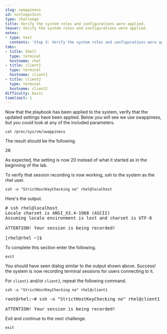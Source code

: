 ```yaml
---
slug: swappiness
id: nzslxqav3vzn
type: challenge
title: Verify the system roles and configurations were applied.
teaser: Verify the system roles and configurations were applied.
notes:
- type: text
  contents: 'Step 3: Verify the system roles and configurations were applied.'
tabs:
- title: Shell
  type: terminal
  hostname: rhel
- title: client1
  type: terminal
  hostname: client1
- title: client2
  type: terminal
  hostname: client2
difficulty: basic
timelimit: 1
---
```

Now that the playbook has been applied to the system, verify that the updated settings have been applied. Below you will see we use swappiness, but you could look at any of the included parameters.
```
cat /proc/sys/vm/swappiness
```
The result should be the following.
<pre>
20
</pre>
As expected, the setting is now 20 instead of what it started as in the beginning of the lab.

To verify that session recording is now working, ssh to the system as the rhel user.
```
ssh -o "StrictHostKeyChecking no" rhel@localhost
```
Here's the output.
<pre>
# ssh rhel@localhost
Locale charset is ANSI_X3.4-1968 (ASCII)
Assuming locale environment is lost and charset is UTF-8

ATTENTION! Your session is being recorded!

[rhel@rhel ~]$
</pre>
To complete this section enter the following.
```
exit
```
You should have seen dialog similar to the output shown above. Success! the system is now recording terminal sessions for users connecting to it.

For `client1` and/or `client2`, repeat the following command.
```
ssh -o "StrictHostKeyChecking no" rhel@client1
```
<pre>
root@rhel:~# ssh -o "StrictHostKeyChecking no" rhel@client1

ATTENTION! Your session is being recorded!
</pre>
Exit and continue to the next challenge.
```
exit
```